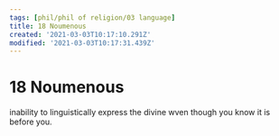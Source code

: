 ```yaml
---
tags: [phil/phil of religion/03 language]
title: 18 Noumenous
created: '2021-03-03T10:17:10.291Z'
modified: '2021-03-03T10:17:31.439Z'
---
```


# 18 Noumenous
inability to linguistically express the divine wven though you know it is before you.
